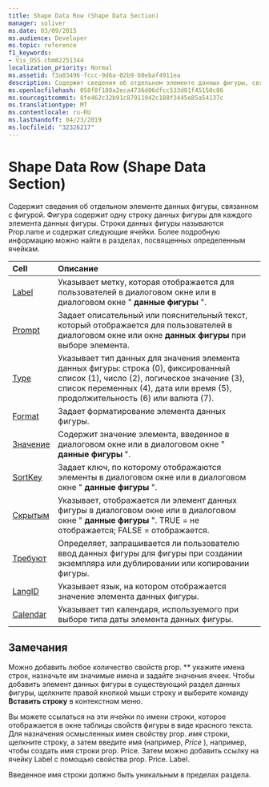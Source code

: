 ```yaml
---
title: Shape Data Row (Shape Data Section)
manager: soliver
ms.date: 03/09/2015
ms.audience: Developer
ms.topic: reference
f1_keywords:
- Vis_DSS.chm82251344
localization_priority: Normal
ms.assetid: f3a83496-fccc-9d6a-02b9-60ebaf4911ea
description: Содержит сведения об отдельном элементе данных фигуры, связанном с фигурой. Фигура содержит одну строку данных фигуры для каждого элемента данных фигуры. Строки данных фигуры называются Prop.name и содержат следующие ячейки. Более подробную информацию можно найти в разделах, посвященных определенным ячейкам.
ms.openlocfilehash: 058f8f180a2eca4736d06dfcc533d81f45150c86
ms.sourcegitcommit: 8fe462c32b91c87911942c188f3445e85a54137c
ms.translationtype: MT
ms.contentlocale: ru-RU
ms.lasthandoff: 04/23/2019
ms.locfileid: "32326217"
---
```

# <a name="shape-data-row-shape-data-section"></a>Shape Data Row (Shape Data Section)

Содержит сведения об отдельном элементе данных фигуры, связанном с фигурой. Фигура содержит одну строку данных фигуры для каждого элемента данных фигуры. Строки данных фигуры называются Prop.name и содержат следующие ячейки. Более подробную информацию можно найти в разделах, посвященных определенным ячейкам.
  
|**Cell**|**Описание**|
|:-----|:-----|
|[Label](label-cell-shape-data-section.md) <br/> |Указывает метку, которая отображается для пользователей в диалоговом окне или в диалоговом окне " **данные фигуры** ".  <br/> |
|[Prompt](prompt-cell-shape-data-section.md) <br/> |Задает описательный или пояснительный текст, который отображается для пользователей в диалоговом окне или окне **данных фигуры** при выборе элемента.  <br/> |
|[Type](type-cell-shape-data-section.md) <br/> |Указывает тип данных для значения элемента данных фигуры: строка (0), фиксированный список (1), число (2), логическое значение (3), список переменных (4), дата или время (5), продолжительность (6) или валюта (7).  <br/> |
|[Format](format-cell-shape-data-section.md) <br/> |Задает форматирование элемента данных фигуры.  <br/> |
|[Значение](value-cell-shape-data-section.md) <br/> |Содержит значение элемента, введенное в диалоговом окне или в диалоговом окне " **данные фигуры** ".  <br/> |
|[SortKey](sortkey-cell-shape-data-section.md) <br/> |Задает ключ, по которому отображаются элементы в диалоговом окне или в диалоговом окне " **данные фигуры** ".  <br/> |
|[Скрытым](invisible-cell-shape-data-section.md) <br/> |Указывает, отображается ли элемент данных фигуры в диалоговом окне или в диалоговом окне " **данные фигуры** ". TRUE = не отображается; FALSE = отображается.  <br/> |
|[Требуют](ask-cell-shape-data-section.md) <br/> |Определяет, запрашивается ли пользователю ввод данных фигуры для фигуры при создании экземпляра или дублировании или копировании фигуры.  <br/> |
|[LangID](langid-cell-shape-data-section.md) <br/> |Указывает язык, на котором отображается значение элемента данных фигуры.  <br/> |
|[Calendar](calendar-cell-miscellaneous-section.md) <br/> |Указывает тип календаря, используемого при выборе типа даты элемента данных фигуры.  <br/> |
   
## <a name="remarks"></a>Замечания

 Можно добавить любое количество свойств prop.  ** укажите имена строк, назначьте им значимые имена и задайте значения ячеек. Чтобы добавить элемент данных фигуры в существующий раздел данных фигуры, щелкните правой кнопкой мыши строку и выберите команду **Вставить строку** в контекстном меню. 
  
Вы можете ссылаться на эти ячейки по имени строки, которое отображается в окне таблицы свойств фигуры в виде красного текста. Для назначения осмысленных имен свойству prop. *имя* строки, щелкните строку, а затем введите имя (например, *Price* ), например, чтобы создать имя строки prop. Price. Затем можно добавить ссылку на ячейку Label с помощью свойства prop. Price. Label. 
  
Введенное имя строки должно быть уникальным в пределах раздела.
  


